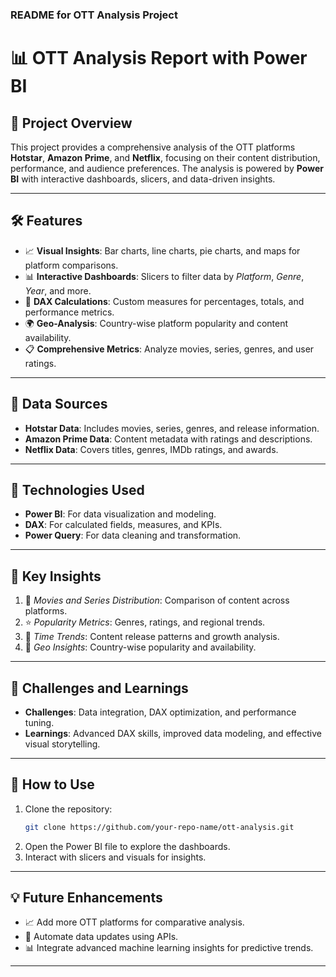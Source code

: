 ### **README for OTT Analysis Project**

# 📊 **OTT Analysis Report with Power BI**

## 🌟 **Project Overview**  
This project provides a comprehensive analysis of the OTT platforms **Hotstar**, **Amazon Prime**, and **Netflix**, focusing on their content distribution, performance, and audience preferences. The analysis is powered by **Power BI** with interactive dashboards, slicers, and data-driven insights.  

---

## 🛠️ **Features**  
- 📈 **Visual Insights**: Bar charts, line charts, pie charts, and maps for platform comparisons.  
- 📊 **Interactive Dashboards**: Slicers to filter data by *Platform*, *Genre*, *Year*, and more.  
- 🧮 **DAX Calculations**: Custom measures for percentages, totals, and performance metrics.  
- 🌍 **Geo-Analysis**: Country-wise platform popularity and content availability.  
- 📋 **Comprehensive Metrics**: Analyze movies, series, genres, and user ratings.

---

## 📂 **Data Sources**  
- **Hotstar Data**: Includes movies, series, genres, and release information.  
- **Amazon Prime Data**: Content metadata with ratings and descriptions.  
- **Netflix Data**: Covers titles, genres, IMDb ratings, and awards.  

---

## 🚀 **Technologies Used**  
- **Power BI**: For data visualization and modeling.  
- **DAX**: For calculated fields, measures, and KPIs.  
- **Power Query**: For data cleaning and transformation.

---

## 🔑 **Key Insights**  
1. 🎥 *Movies and Series Distribution*: Comparison of content across platforms.  
2. ⭐ *Popularity Metrics*: Genres, ratings, and regional trends.  
3. 📅 *Time Trends*: Content release patterns and growth analysis.  
4. 📍 *Geo Insights*: Country-wise popularity and availability.  

---

## 🤝 **Challenges and Learnings**  
- **Challenges**: Data integration, DAX optimization, and performance tuning.  
- **Learnings**: Advanced DAX skills, improved data modeling, and effective visual storytelling.  

---

## 📌 **How to Use**  
1. Clone the repository:  
   ```bash
   git clone https://github.com/your-repo-name/ott-analysis.git
   ```
2. Open the Power BI file to explore the dashboards.  
3. Interact with slicers and visuals for insights.  

---

## 💡 **Future Enhancements**  
- 📈 Add more OTT platforms for comparative analysis.  
- 🤖 Automate data updates using APIs.  
- 📊 Integrate advanced machine learning insights for predictive trends.

--- 
